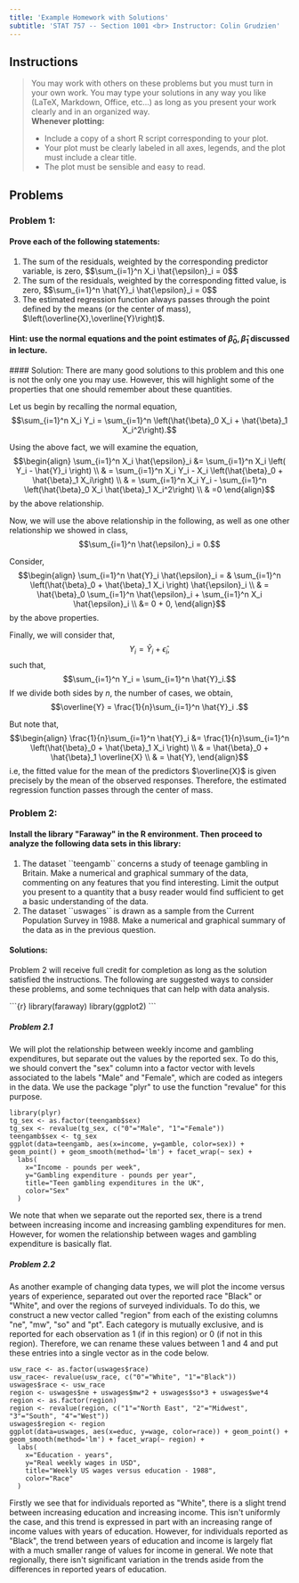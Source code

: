 ```yaml
---
title: 'Example Homework with Solutions'
subtitle: 'STAT 757 -- Section 1001 <br> Instructor: Colin Grudzien'
---
```




## Instructions
<blockquote>
 You may work with others on these problems but you must turn in your own work.  
 You may type your solutions in any way you like (LaTeX, Markdown, Office, etc...) as long as you present your work clearly and in an organized way.<br>
 <strong>Whenever plotting:</strong>
<ul>
 <li> Include a copy of a short R script corresponding to your plot.</li>
 <li> Your plot must be clearly labeled in all axes, legends, and the plot must include a clear title.</li>
 <li> The plot must be sensible and easy to read. </li>
</ul>
</blockquote>

## Problems

### Problem 1:

#### Prove each of the following statements:
<ol>
   <li>The sum of the residuals, weighted by the corresponding predictor variable, is zero,
    $$\sum_{i=1}^n X_i \hat{\epsilon}_i = 0$$
   </li>
   <li>The sum of the residuals, weighted by the corresponding fitted value, is zero,
    $$\sum_{i=1}^n \hat{Y}_i \hat{\epsilon}_i = 0$$
   </li>
<div class="pagebreak"> </div>
   <li>The estimated regression function always passes through the point defined by the means (or the center of mass), $\left(\overline{X},\overline{Y}\right)$.
  </li>
</ol>

#### Hint: use the normal equations and the point estimates of $\hat{\beta}_0,\hat{\beta}_1$ discussed in lecture.

<div class="solutions">
#### Solution:
There are many good solutions to this problem and this one is not the only one you may use.  However, this will highlight some of the properties
that one should remember about these quantities.

Let us begin by recalling the normal equation,
$$\sum_{i=1}^n X_i Y_i = \sum_{i=1}^n \left(\hat{\beta}_0 X_i + \hat{\beta}_1 X_i^2\right).$$

Using the above fact, we will examine the equation,
$$\begin{align}
\sum_{i=1}^n X_i \hat{\epsilon}_i &= \sum_{i=1}^n X_i \left( Y_i - \hat{Y}_i \right) \\
& = \sum_{i=1}^n X_i Y_i - X_i \left(\hat{\beta}_0 + \hat{\beta}_1 X_i\right) \\
& = \sum_{i=1}^n X_i Y_i - \sum_{i=1}^n \left(\hat{\beta}_0 X_i \hat{\beta}_1 X_i^2\right) \\
& =0
\end{align}$$
by the above relationship.


Now, we will use the above relationship in the following, as well as one other relationship we showed in class,
$$\sum_{i=1}^n \hat{\epsilon}_i = 0.$$

Consider,
$$\begin{align}
\sum_{i=1}^n \hat{Y}_i \hat{\epsilon}_i = & \sum_{i=1}^n \left(\hat{\beta}_0 + \hat{\beta}_1 X_i \right) \hat{\epsilon}_i \\
& = \hat{\beta}_0 \sum_{i=1}^n \hat{\epsilon}_i + \sum_{i=1}^n X_i \hat{\epsilon}_i \\
&= 0 + 0,
\end{align}$$
by the above properties.

Finally, we will consider that,
$$Y_i = \hat{Y}_i + \hat{\epsilon}_i, $$
such that,
$$\sum_{i=1}^n Y_i = \sum_{i=1}^n \hat{Y}_i.$$
If we divide both sides by $n$, the number of cases, we obtain,
$$\overline{Y} = \frac{1}{n}\sum_{i=1}^n \hat{Y}_i .$$

But note that,
$$\begin{align}
\frac{1}{n}\sum_{i=1}^n \hat{Y}_i &= \frac{1}{n}\sum_{i=1}^n \left(\hat{\beta}_0 + \hat{\beta}_1 X_i \right) \\
& = \hat{\beta}_0 + \hat{\beta}_1 \overline{X} \\
& = \hat{Y}, 
\end{align}$$
i.e, the fitted value for the mean of the predictors $\overline{X}$ is given precisely by the mean of the observed responses.  Therefore, the estimated regression function
passes through the center of mass.
</div>


### Problem 2:

#### Install the library "Faraway" in the R environment.  Then proceed to analyze the following data sets in this library:

<ol>
  <li> The dataset ``teengamb`` concerns a study of teenage gambling in Britain. Make a numerical and graphical summary of the data, commenting on any 
  features that you find interesting. Limit the output you present to a quantity that a busy reader would find sufficient to get a basic understanding of the data.
  </li>
  <li> The dataset ``uswages`` is drawn as a sample from the Current Population Survey in 1988. Make a numerical and graphical summary of the data as in the previous
question.
  </li>
</ol>

<div class="solutions">

#### Solutions:

Problem 2 will receive full credit for completion as long as the solution satisfied the instructions.  The following are suggested ways to consider these problems, and some techniques that can help with data analysis.

</div>
```{r}
library(faraway)
library(ggplot2)
```

<div class="solutions">

##### Problem 2.1

We will plot the relationship between weekly income and gambling expenditures, but separate out the values by the reported sex.  To do this, we should convert the "sex" column into a factor vector with levels associated to the labels "Male" and "Female", which are coded as integers in the data.  We use the package "plyr" to use the function "revalue" for this purpose.

```{r}
library(plyr)
tg_sex <- as.factor(teengamb$sex)
tg_sex <- revalue(tg_sex, c("0"="Male", "1"="Female"))
teengamb$sex <- tg_sex
ggplot(data=teengamb, aes(x=income, y=gamble, color=sex)) + geom_point() + geom_smooth(method='lm') + facet_wrap(~ sex) +
  labs(
    x="Income - pounds per week",
    y="Gambling expenditure - pounds per year",
    title="Teen gambling expenditures in the UK",
    color="Sex"
  )
```

We note that when we separate out the reported sex, there is a trend between increasing income and increasing gambling expenditures for men.  However, for women the relationship between wages and gambling expenditure is basically flat.

##### Problem 2.2

As another example of changing data types, we will plot the income versus years of experience, separated out over the reported race "Black" or "White", and over the regions of surveyed individuals.  To do this, we construct a new vector called "region" from each of the existing columns "ne", "mw", "so" and "pt".  Each category is mutually exclusive, and is reported for each observation as 1 (if in this region) or 0 (if not in this region).  Therefore, we can rename these values between 1 and 4 and put these entries into a single vector as in the code below.

```{r}
usw_race <- as.factor(uswages$race)
usw_race<- revalue(usw_race, c("0"="White", "1"="Black"))
uswages$race <- usw_race
region <- uswages$ne + uswages$mw*2 + uswages$so*3 + uswages$we*4
region <- as.factor(region)
region <- revalue(region, c("1"="North East", "2"="Midwest", "3"="South", "4"="West"))
uswages$region <- region
ggplot(data=uswages, aes(x=educ, y=wage, color=race)) + geom_point() + geom_smooth(method='lm') + facet_wrap(~ region) +
  labs(
    x="Education - years",
    y="Real weekly wages in USD",
    title="Weekly US wages versus education - 1988",
    color="Race"
  )
```

Firstly we see that for individuals reported as "White", there is a slight trend between increasing education and increasing income.  This isn't uniformly the case, and this trend is expressed in part with an increasing range of income values with years of education.  However, for individuals reported as "Black", the trend between years of education and income is largely flat with a much smaller range of values for income in general.  We note that regionally, there isn't significant variation in the trends aside from the differences in reported years of education.
</div>
